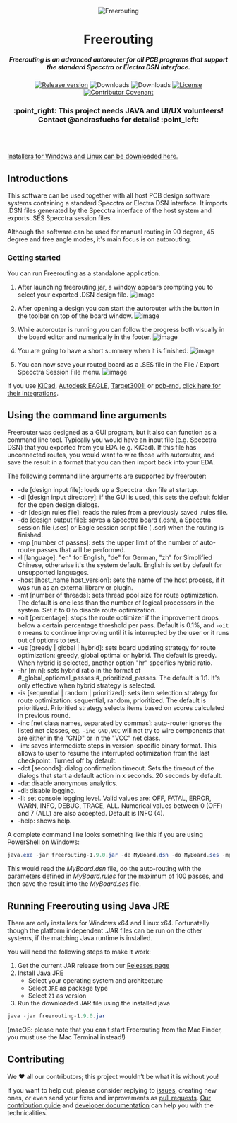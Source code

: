 <p align="center">
<img src="https://raw.githubusercontent.com/freerouting/freerouting/master/design/social_preview/freerouting_social_preview_1280x960_v2.png" alt="Freerouting" title="Freerouting" align="center">
</p>
<h1 align="center">Freerouting</h1>
<h5 align="center">Freerouting is an advanced autorouter for all PCB programs that support the standard Specctra or Electra DSN interface.</h5>

<p align="center">
    <a href="https://github.com/freerouting/freerouting/releases"><img src="https://img.shields.io/github/v/release/freerouting/freerouting" alt="Release version" /></a>
    <img src="https://img.shields.io/github/downloads/freerouting/freerouting/v1.9.0/total" alt="Downloads"/>
    <img src="https://img.shields.io/github/downloads/freerouting/freerouting/total" alt="Downloads"/>
    <a href="LICENSE"><img src="https://img.shields.io/github/license/freerouting/freerouting" alt="License"/></a>
	<a href="https://github.com/freerouting/freerouting/blob/master/docs/code_of_conduct.md"><img src="https://img.shields.io/badge/Contributor%20Covenant-2.1-4baaaa.svg" alt="Contributor Covenant" /></a>
</p>

<h3 align="center">:point_right: This project needs JAVA and UI/UX volunteers! Contact @andrasfuchs for details! :point_left:</h3>

<br/>
<br/>

[Installers for Windows and Linux can be downloaded here.](https://github.com/freerouting/freerouting/releases)

## Introductions

This software can be used together with all host PCB design software systems containing a standard Specctra or Electra
DSN interface. It imports .DSN files generated by the Specctra interface of the host system and exports .SES Specctra
session files.

Although the software can be used for manual routing in 90 degree, 45 degree and free angle modes, it's main focus is on
autorouting.

### Getting started

You can run Freerouting as a standalone application.

1) After launching freerouting.jar, a window appears prompting you to select your exported .DSN design file.
   ![image](https://user-images.githubusercontent.com/910321/167868226-f046da72-357d-44f6-ba0d-ee27d34725c1.png)

2) After opening a design you can start the autorouter with the button in the toolbar on top of the board window.
   ![image](https://user-images.githubusercontent.com/910321/167868601-1510f75d-73a2-4321-ac03-2dd4a91732eb.png)

3) While autorouter is running you can follow the progress both visually in the board editor and numerically in the
   footer.
   ![image](https://user-images.githubusercontent.com/910321/167869140-6101e9c2-d58d-48fd-b245-6a00225df042.png)

4) You are going to have a short summary when it is finished.
   ![image](https://user-images.githubusercontent.com/910321/167869313-40cfa1c7-d896-40cd-b485-53da0139562a.png)

5) You can now save your routed board as a .SES file in the File / Export Specctra Session File menu.
   ![image](https://user-images.githubusercontent.com/910321/167869579-fe40c3ff-09ce-4687-9b78-142706cfc342.png)

If you
use [KiCad](#additional-steps-for-users-of-kicad), [Autodesk EAGLE](#additional-steps-for-users-of-autodesk-eagle), [Target3001!](#additional-steps-for-users-of-target-3001)
or [pcb-rnd](#additional-steps-for-users-of-pcb-rnd), [click here for their integrations](/docs/integrations.md).

## Using the command line arguments

Freerouter was designed as a GUI program, but it also can function as a command line tool. Typically you would have an
input file (e.g. Specctra DSN) that you exported from you EDA (e.g. KiCad). If this file has unconnected routes, you
would want to wire those with autorouter, and save the result in a format that you can then import back into your EDA.

The following command line arguments are supported by freerouter:

* -de [design input file]: loads up a Specctra .dsn file at startup.
* -di [design input directory]: if the GUI is used, this sets the default folder for the open design dialogs.
* -dr [design rules file]: reads the rules from a previously saved .rules file.
* -do [design output file]: saves a Specctra board (.dsn), a Specctra session file (.ses) or Eagle session script file (
  .scr) when the routing is finished.
* -mp [number of passes]: sets the upper limit of the number of auto-router passes that will be performed.
* -l [language]: "en" for English, "de" for German, "zh" for Simplified Chinese, otherwise it's the system default.
  English is set by default for unsupported languages.
* -host [host_name host_version]: sets the name of the host process, if it was run as an external library or plugin.
* -mt [number of threads]: sets thread pool size for route optimization. The default is one less than the number of
  logical processors in the system. Set it to 0 to disable route optimization.
* -oit [percentage]: stops the route optimizer if the improvement drops below a certain percentage threshold per pass.
  Default is 0.1%, and `-oit 0` means to continue improving until it is interrupted by the user or it runs out of
  options to test.
* -us [greedy | global | hybrid]: sets board updating strategy for route optimization: greedy, global optimal or hybrid.
  The default is greedy. When hybrid is selected, another option "hr" specifies hybrid ratio.
* -hr [m:n]: sets hybrid ratio in the format of #_global_optiomal_passes:#_prioritized_passes. The default is 1:1. It's
  only effective when hybrid strategy is selected.
* -is [sequential | random | prioritized]: sets item selection strategy for route optimization: sequential, random,
  prioritized. The default is prioritized. Prioritied strategy selects items based on scores calculated in previous
  round.
* -inc [net class names, separated by commas]: auto-router ignores the listed net classes, eg. `-inc GND,VCC` will not
  try to wire components that are either in the "GND" or in the "VCC" net class.
* -im: saves intermediate steps in version-specific binary format. This allows to user to resume the interrupted
  optimization from the last checkpoint. Turned off by default.
* -dct [seconds]: dialog confirmation timeout. Sets the timeout of the dialogs that start a default action in x seconds.
  20 seconds by default.
* -da: disable anonymous analytics.
* -dl: disable logging.
* -ll: set console logging level. Valid values are: OFF, FATAL, ERROR, WARN, INFO, DEBUG, TRACE, ALL. Numerical
  values between 0 (OFF) and 7 (ALL) are also accepted. Default is INFO (4).
* -help: shows help.

A complete command line looks something like this if you are using PowerShell on Windows:

```powershell
java.exe -jar freerouting-1.9.0.jar -de MyBoard.dsn -do MyBoard.ses -mp 100 -dr MyBoard.rules
```

This would read the _MyBoard.dsn_ file, do the auto-routing with the parameters defined in _MyBoard.rules_ for the
maximum of 100 passes, and then save the result into the _MyBoard.ses_ file.

## Running Freerouting using Java JRE

There are only installers for Windows x64 and Linux x64. Fortunatelly though the platform independent .JAR files can be
run on the other systems, if the matching Java runtime is installed.

You will need the following steps to make it work:

1. Get the current JAR release from our [Releases page](https://github.com/freerouting/freerouting/releases)
2. Install [Java JRE](https://adoptium.net/temurin/releases/)
    * Select your operating system and architecture
    * Select `JRE` as package type
    * Select `21` as version
4. Run the downloaded JAR file using the installed java

```powershell
java -jar freerouting-1.9.0.jar
```

(macOS: please note that you can't start Freerouting from the Mac Finder, you must use the Mac Terminal instead!)

## Contributing

We ❤️ all our contributors; this project wouldn’t be what it is without you!

If you want to help out, please consider replying to [issues](https://github.com/freerouting/freerouting/issues),
creating new ones, or even send your fixes and improvements
as [pull requests](https://github.com/freerouting/freerouting/pulls). [Our contribution guide](/docs/CONTRIBUTING.md) and [developer documentation](/docs/developer.md)
can help you with the technicalities.
